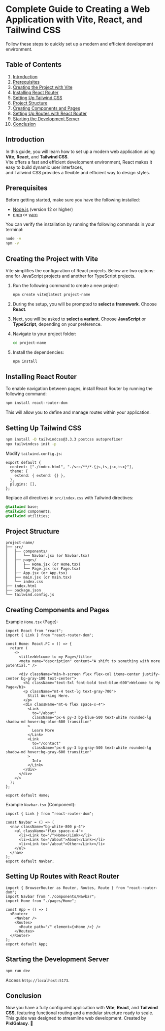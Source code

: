 # Complete Guide to Creating a Web Application with Vite, React, and Tailwind CSS

Follow these steps to quickly set up a modern and efficient development environment.

## Table of Contents

1. [Introduction](#introduction)
2. [Prerequisites](#prerequisites)
3. [Creating the Project with Vite](#creating-the-project-with-vite)
4. [Installing React Router](#installing-react-router)
5. [Setting Up Tailwind CSS](#setting-up-tailwind-css)
6. [Project Structure](#project-structure)
7. [Creating Components and Pages](#creating-components-and-pages)
8. [Setting Up Routes with React Router](#setting-up-routes-with-react-router)
9. [Starting the Development Server](#starting-the-development-server)
10. [Conclusion](#conclusion)

## Introduction

In this guide, you will learn how to set up a modern web application using **Vite**, **React**, and **Tailwind CSS**.  
Vite offers a fast and efficient development environment, React makes it easy to build dynamic user interfaces,  
and Tailwind CSS provides a flexible and efficient way to design styles.

## Prerequisites

Before getting started, make sure you have the following installed:

- [Node.js](https://nodejs.org/) (version 12 or higher)
- [npm](https://www.npmjs.com/) or [yarn](https://yarnpkg.com/)

You can verify the installation by running the following commands in your terminal:

```bash
node -v
npm -v
```

## Creating the Project with Vite

Vite simplifies the configuration of React projects. Below are two options: one for JavaScript projects and another for TypeScript projects.

1. Run the following command to create a new project:
   
   ```bash
   npm create vite@latest project-name
   ```

2. During the setup, you will be prompted to **select a framework**. Choose **React**.

3. Next, you will be asked to **select a variant**. Choose **JavaScript** or **TypeScript**, depending on your preference.

4. Navigate to your project folder:

   ```bash
   cd project-name
   ```

5. Install the dependencies:

   ```bash
   npm install
   ```
   
## Installing React Router

To enable navigation between pages, install React Router by running the following command:

```bash
npm install react-router-dom
```

This will allow you to define and manage routes within your application.

## Setting Up Tailwind CSS

```bash
npm install -D tailwindcss@3.3.3 postcss autoprefixer
npx tailwindcss init -p
```

Modify `tailwind.config.js`:

```/** @type {import('tailwindcss').Config} */
export default {
  content: ["./index.html", "./src/**/*.{js,ts,jsx,tsx}"],
  theme: {
    extend: { extend: {} },
  },
  plugins: [],
};
```

Replace all directives in `src/index.css` with Tailwind directives:

```css
@tailwind base;
@tailwind components;
@tailwind utilities;
```

## Project Structure

```
project-name/
├── src/
│   ├── components/
│   │   └── Navbar.jsx (or Navbar.tsx)
│   ├── pages/
│   │   ├── Home.jsx (or Home.tsx)
│   │   └── Page.jsx (or Page.tsx)
│   ├── App.jsx (or App.tsx)
│   ├── main.jsx (or main.tsx)
│   └── index.css
├── index.html
├── package.json
└── tailwind.config.js
```

## Creating Components and Pages

Example `Home.tsx` (Page):

```tsx
import React from "react";
import { Link } from "react-router-dom";

const Home: React.FC = () => {
  return (
    <>
      <title>Welcome to my Page</title>
      <meta name="description" content="A shift to something with more potential." />

      <div className="min-h-screen flex flex-col items-center justify-center bg-gray-100 text-center">
        <h1 className="text-5xl font-bold text-blue-600">Welcome to My Page</h1>
        <p className="mt-4 text-lg text-gray-700">
          Still Working Here.
        </p>
        <div className="mt-6 flex space-x-4">
          <Link
            to="/about"
            className="px-6 py-3 bg-blue-500 text-white rounded-lg shadow-md hover:bg-blue-600 transition"
          >
            Learn More
          </Link>
          <Link
            to="/contact"
            className="px-6 py-3 bg-gray-500 text-white rounded-lg shadow-md hover:bg-gray-600 transition"
          >
            Info
          </Link>
        </div>
      </div>
    </>
  );
};

export default Home;
```

Example `Navbar.tsx` (Component):

```tsx
import { Link } from "react-router-dom";

const Navbar = () => (
  <nav className="bg-white-800 p-4">
    <ul className="flex space-x-4">
      <li><Link to="/">Home</Link></li>
      <li><Link to="/about">About</Link></li>
      <li><Link to="/about">Other</Link></li>
    </ul>
  </nav>
);
export default Navbar;
```

## Setting Up Routes with React Router

```tsx
import { BrowserRouter as Router, Routes, Route } from "react-router-dom";
import Navbar from "./components/Navbar";
import Home from "./pages/Home";

const App = () => (
  <Router>
    <Navbar />
    <Routes>
      <Route path="/" element={<Home />} />
    </Routes>
  </Router>
);
export default App;
```

## Starting the Development Server

```bash
npm run dev
```

Access `http://localhost:5173`.

## Conclusion

Now you have a fully configured application with **Vite**, **React**, and **Tailwind CSS**, featuring functional routing and a modular structure ready to scale.  
This guide was designed to streamline web development. Created by **PixlGalaxy**. 🚀
